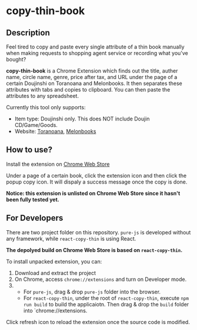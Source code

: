 # copy-thin-book

## Description
Feel tired to copy and paste every single attribute of a thin book manually 
when making requests to shopping agent service or recording what you've bought?

**copy-thin-book** is a Chrome Extension which finds out the title, auther name, circle name, genre, 
price after tax, and URL under the page of a certain Doujinshi on Toranoana and Melonbooks. 
It then separates these attributes with tabs and copies to clipboard. 
You can then paste the attributes to any spreadsheet.

Currently this tool only supports:
* Item type: Doujinshi only. This does NOT include Doujin CD/Game/Goods.
* Website:
 [Toranoana](https://www.toranoana.jp/),
 [Melonbooks](https://www.melonbooks.co.jp/)

## How to use?

Install the extension on
[Chrome Web Store](https://chrome.google.com/webstore/detail/copy-thin-book/lpioakbgahcliooefppgddhbdgiapcak)

Under a page of a certain book, click the extension icon and then click the popup copy icon. 
It will dispaly a success message once the copy is done.

**Notice: this extension is unlisted on Chrome Web Store since it hasn't been fully tested yet.**

## For Developers
There are two project folder on this repository.
`pure-js` is developed without any framework, while `react-copy-thin` is using React.

**The depolyed build on Chrome Web Store is based on `react-copy-thin`.**

To install unpacked extension, you can:
1. Download and extract the project
2. On Chrome, access `chrome://extensions` and turn on Developer mode.
3. 
    - For `pure-js`, drag & drop `pure-js` folder into the browser.
    - For `react-copy-thin`, under the root of `react-copy-thin`, execute `npm run build` to build the applicaiotn. Then drag & drop the `build` folder into `chrome://extensions.

Click refresh icon to reload the extension once the source code is modified.
